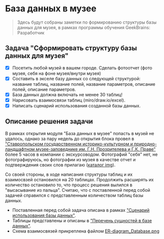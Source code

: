 # База данных в музее
> Здесь будут собраны заметки по формированию структуры базы данных для музея, в рамках программы обучения GeekBrains: Разработчик

## Задача "Сформировать структуру базы данных для музея"

- [x] Посетить любой музей в вашем городе. Сделать фотоотчет (фото музея, себя на фоне музея/внутри музея)  
- [x] Составить в экселе базу данных со следующей структурой: название таблиц, название полей, название параметров, описание полей, описание параметров.
- [x] База данных должна включать не менее 30 таблиц!  
- [x]  Нарисовать взаимосвязи таблиц (miro/draw.io/excel).  
- [x]  Написать сценарий использования созданной базы данных.

## Описание решения задачи

В рамках открытия модуля "База данных в музее" попасть в музей не удалось, однако за пару недель до открытия блока провел в ["Ставропольском государственном историко-культурном и природно-ландшафтном музее-заповеднике им. Г.Н. Прозрителева и Г.К. Праве"](https://go.2gis.com/4bxx6) более 5 часов в компании с экскурсоводом. Фотографий "себя" нет, не фотографируюсь, но фотографии из музея в качестве отчет и подтверждения своих слов прилагаю ([каталог img](https://github.com/AllIWantIsNotAvailable/GeekBrains_MuseumDatabase/tree/main/img)).

Со своей стороны, в ходе написания структуры таблиц и их взаимосвзей остановился на 20 таблицах. Продолжить расширять их количество остановило то, что процесс решения вылился в "высасывание из пальца". Считаю, что с поставленной перед собой задачей справился с представленным количеством таблиц базы данных.

- Поставленная перед собой задача описана в рамках ["Сценарий использования базы данных"](https://github.com/AllIWantIsNotAvailable/GeekBrains_MuseumDatabase/blob/main/DatabaseScenario.md).
- Таблицы представлены и описаны в ["Перечень сущностей в базе данных"](https://github.com/AllIWantIsNotAvailable/GeekBrains_MuseumDatabase/blob/main/DatabaseEntities.md).
- Схема взаимосвязей прикреплена файлом [ER-diagram_Database.png](https://github.com/AllIWantIsNotAvailable/GeekBrains_MuseumDatabase/blob/main/ER-diagram_Database.png)
